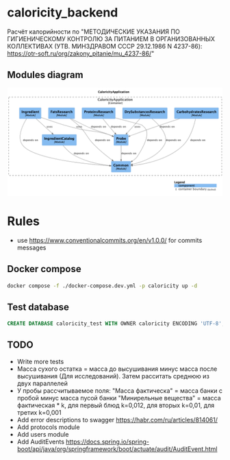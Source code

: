 # caloricity_backend

Расчёт калорийности по "МЕТОДИЧЕСКИЕ УКАЗАНИЯ ПО ГИГИЕНИЧЕСКОМУ КОНТРОЛЮ ЗА ПИТАНИЕМ В ОРГАНИЗОВАННЫХ КОЛЛЕКТИВАХ (УТВ. МИНЗДРАВОМ СССР 29.12.1986 N 4237-86): https://otr-soft.ru/org/zakony_pitanie/mu_4237-86/"

## Modules diagram

![Modules diagram](./components-CaloricityApplication.png)

# Rules

- use https://www.conventionalcommits.org/en/v1.0.0/ for commits messages

## Docker compose

```bash
docker compose -f ./docker-compose.dev.yml -p caloricity up -d
```

## Test database

```sql
CREATE DATABASE caloricity_test WITH OWNER caloricity ENCODING 'UTF-8';
```

## TODO

- Write more tests
- Масса сухого остатка = масса до высушивания минус масса после высушивания (Для исследований). Затем расситать среднюю из двух параллелей
- У пробы рассчитываемое поля: 
"Масса фактическа" = масса банки с пробой минус масса пусой банки
"Минирельные вещества" = масса фактическая * k, для первый блюд k=0,012, для вторых k=0,01, для третих k=0,001
- Add error descriptions to swagger https://habr.com/ru/articles/814061/
- Add protocols module
- Add users module
- Add AuditEvents https://docs.spring.io/spring-boot/api/java/org/springframework/boot/actuate/audit/AuditEvent.html
